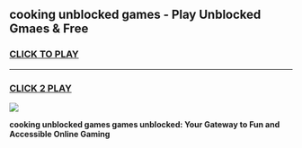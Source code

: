 
## cooking unblocked games - Play Unblocked Gmaes & Free
<h3>
<a href="https://premium.freeplayer.one?title=cooking_unblocked_games&ref=19F">CLICK TO PLAY</a></h3>
<hr>

<h3>
<a href="https://premium.freeplayer.one?title=cooking_unblocked_games&ref=19F">CLICK 2 PLAY</a>
  
</h3>

<a href="https://premium.freeplayer.one?title=cooking_unblocked_games&ref=19F/"><img src="https://clearcache.store/games.png"></a>


**cooking unblocked games games unblocked: Your Gateway to Fun and Accessible Online Gaming**
